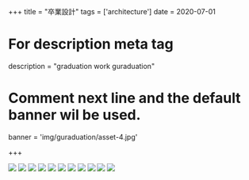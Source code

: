 +++
title = "卒業設計"
tags = ['architecture']
date = 2020-07-01

# For description meta tag
description = "graduation work guraduation"

# Comment next line and the default banner wil be used.
banner = 'img/guraduation/asset-4.jpg'

+++

![](img/guraduation/asset-0.png)
![](img/guraduation/asset-1.png)
![](img/guraduation/asset-2.png)
![](img/guraduation/asset-3.png)
![](img/guraduation/asset-4.png)
![](img/guraduation/asset-5.jpg)
![](img/guraduation/asset-6.jpg)
![](img/guraduation/asset-7.jpg)
![](img/guraduation/asset-8.jpg)
![](img/guraduation/asset-9.jpg)
![](img/guraduation/asset-10.jpg)
